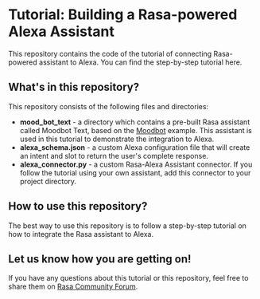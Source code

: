 # Tutorial: Building a Rasa-powered Alexa Assistant

This repository contains the code of the tutorial of connecting Rasa-powered assistant to Alexa. You can find the step-by-step tutorial here.

## What's in this repository?

This repository consists of the following files and directories:  
- **mood_bot_text** - a directory which contains a pre-built Rasa assistant called Moodbot Text, based on the [Moodbot](https://github.com/RasaHQ/rasa/tree/master/examples/moodbot) example. This assistant is used in this tutorial to demonstrate the integration to Alexa.
- **alexa_schema.json** - a custom Alexa configuration file that will create an intent and slot to return the user's complete response.
- **alexa_connector.py** - a custom Rasa-Alexa Assistant connector. If you follow the tutorial using your own assistant, add this connector to your project directory.

## How to use this repository?

The best way to use this repository is to follow a step-by-step tutorial on how to integrate the Rasa assistant to Alexa. 

## Let us know how you are getting on!

If you have any questions about this tutorial or this repository, feel free to share them on [Rasa Community Forum](https://forum.rasa.com). 
